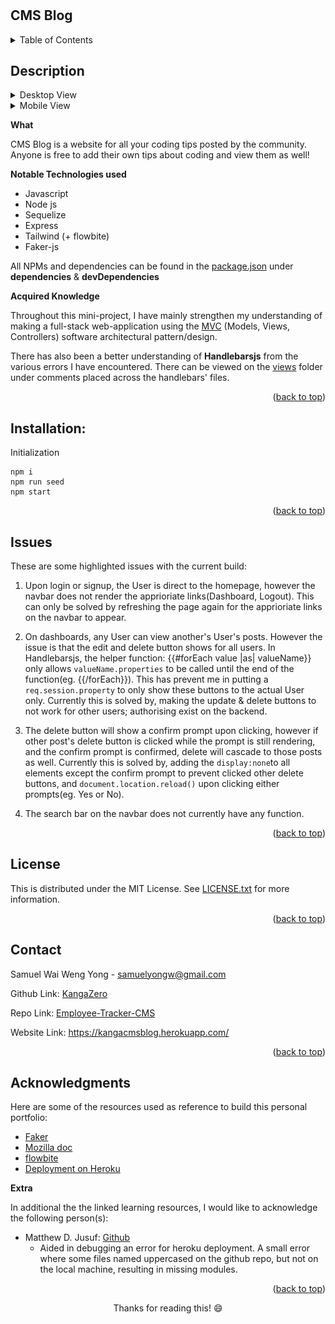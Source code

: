 # <CMS-Blog>
## CMS Blog
<a id="readme-top"></a>

<!-- TABLE OF CONTENTS -->
<details>
  <summary>Table of Contents</summary>
  <ol>
    <li><a href="#description">Description</a></li>
    <li><a href="#installation">Installation</a></li>
    <li><a href="#issues">Issues</a></li>
    <!-- <li><a href="#usage">Usage</a></li> -->
    <li><a href="#license">License</a></li>
    <li><a href="#contact">Contact</a></li>
    <li><a href="#acknowledgments">Acknowledgments</a></li>
  </ol>
</details>

<!-- ABOUT THE PROJECT -->
## Description
<details> <summary>Desktop View</summary>

![Desktop-view](./public/images/Desktop-view.png)

</details>

<details><summary>Mobile View</summary>

<p align="center">
<img src="./public/images/Mobile-view.png"/>
</p>

</details>

**What**

CMS Blog is a website for all your coding tips posted by the community. Anyone is free to add their own tips about coding and view them as well!

**Notable Technologies used**
- Javascript
- Node js
- Sequelize
- Express
- Tailwind (+ flowbite)
- Faker-js

All NPMs and dependencies can be found in the [package.json](./package.json) under <strong>dependencies</strong> & <strong>devDependencies</strong>

**Acquired Knowledge**

Throughout this mini-project, I have mainly strengthen my understanding of making a full-stack web-application using the [MVC](https://developer.mozilla.org/en-US/docs/Glossary/MVC) (Models, Views, Controllers) software architectural pattern/design.

There has also been a better understanding of <strong>Handlebarsjs</strong> from the various errors I have encountered. There can be viewed on the [views](./views/) folder under comments placed across the handlebars' files.

<p align="right">(<a href="#readme-top">back to top</a>)</p>

<!--INSTALLATION-->
## Installation:
Initialization 
```
npm i 
npm run seed
npm start 
```
<p align="right">(<a href="#readme-top">back to top</a>)</p>

## Issues

These are some highlighted issues with the current build:

1. Upon login or signup, the User is direct to the homepage, however the navbar does not render the apprioriate links(Dashboard, Logout). This can only be solved by refreshing the page again for the apprioriate links on the navbar to appear.

2. On dashboards, any User can view another's User's posts. However the issue is that the edit and delete button shows for all users. In Handlebarsjs, the helper function: {{#forEach value |as| valueName}} only allows ```valueName.properties``` to be called until the end of the function(eg. {{/forEach}}). This has prevent me in putting a ```req.session.property``` to only show these buttons to the actual User only. Currently this is solved by, making the update & delete buttons to not work for other users; authorising exist on the backend. 

3. The delete button will show a confirm prompt upon clicking, however if other post's delete button is clicked while the prompt is still rendering, and the confirm prompt is confirmed, delete will cascade to those posts as well. Currently this is solved by, adding the ```display:none```to all elements except the confirm prompt to prevent clicked other delete buttons, and ```document.location.reload()``` upon clicking either prompts(eg. Yes or No).

4. The search bar on the navbar does not currently have any function.


<p align="right">(<a href="#readme-top">back to top</a>)</p>

<!-- LICENSE -->
## License
This is distributed under the MIT License. See [LICENSE.txt](./LICENSE) for more information.

<p align="right">(<a href="#readme-top">back to top</a>)</p>

<!-- CONTACT -->
## Contact

Samuel Wai Weng Yong - <a href="mailto:samuelyongw@gmail.com"> samuelyongw@gmail.com </a>

Github Link: [KangaZero](https://github.com/KangaZero)

Repo Link: [Employee-Tracker-CMS](https://github.com/KangaZero/Employee-Tracker-CMS)

Website Link: https://kangacmsblog.herokuapp.com/

<p align="right">(<a href="#readme-top">back to top</a>)</p>
 
## Acknowledgments

Here are some of the resources used as reference to build this personal portfolio:

* [Faker](https://fakerjs.dev/guide/)
* [Mozilla doc](https://developer.mozilla.org/en-US/)
* [flowbite](https://flowbite.com/docs/getting-started/introduction/)
* [Deployment on Heroku](https://coding-boot-camp.github.io/full-stack/heroku/deploy-with-heroku-and-mysql)


**Extra**
 
In additional the the linked learning resources, I would like to acknowledge the following person(s):
* Matthew D. Jusuf: [Github](https://github.com/mecuboi)
   - Aided in debugging an error for heroku deployment. 
        A small error where some files named uppercased on the github repo, but not on the local machine, resulting in missing modules.

<p align="right">(<a href="#readme-top">back to top</a>)</p>


<p align="center">Thanks for reading this! 😄</p>